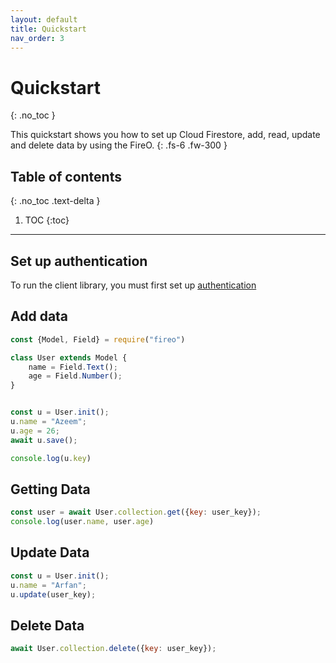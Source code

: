 ```yaml
---
layout: default
title: Quickstart
nav_order: 3
---
```


# Quickstart
{: .no_toc }

This quickstart shows you how to set up Cloud Firestore, add, read, update and delete data by using the FireO.
{: .fs-6 .fw-300 }

## Table of contents
{: .no_toc .text-delta }

1. TOC
{:toc}

---

## Set up authentication

To run the client library, you must first set up [authentication](/fireo-nodejs/authentication)

## Add data

```js
const {Model, Field} = require("fireo")

class User extends Model {
    name = Field.Text();
    age = Field.Number();
}


const u = User.init();
u.name = "Azeem";
u.age = 26;
await u.save();

console.log(u.key)
```

## Getting Data

```js
const user = await User.collection.get({key: user_key});
console.log(user.name, user.age)
```

## Update Data

```js
const u = User.init();
u.name = "Arfan";
u.update(user_key);
```

## Delete Data

```js
await User.collection.delete({key: user_key});
```